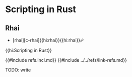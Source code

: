 # Scripting in Rust

## Rhai

- [rhai][c-rhai]{{hi:rhai}}{{hi:rhai}}⮳

{{hi:Scripting in Rust}}

{{#include refs.incl.md}}
{{#include ../../refs/link-refs.md}}

<div class="hidden">
TODO: write
</div>
